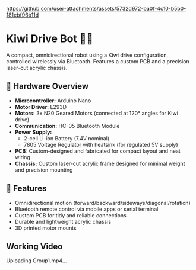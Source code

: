 
https://github.com/user-attachments/assets/5732d972-ba0f-4c10-b5b0-181ebf96b11d
# Kiwi Drive Bot 🤖🥝

A compact, omnidirectional robot using a Kiwi drive configuration, controlled wirelessly via Bluetooth. Features a custom PCB and a precision laser-cut acrylic chassis.

## 🔧 Hardware Overview

- **Microcontroller:** Arduino Nano
- **Motor Driver:** L293D
- **Motors:** 3x N20 Geared Motors (connected at 120° angles for Kiwi drive)
- **Communication:** HC-05 Bluetooth Module
- **Power Supply:**
  - 2-cell Li-ion Battery (7.4V nominal)
  - 7805 Voltage Regulator with heatsink (for regulated 5V supply)
- **PCB:** Custom-designed and fabricated for compact layout and neat wiring
- **Chassis:** Custom laser-cut acrylic frame designed for minimal weight and precision mounting

## 🚀 Features

- Omnidirectional motion (forward/backward/sideways/diagonal/rotation)
- Bluetooth remote control via mobile apps or serial terminal
- Custom PCB for tidy and reliable connections
- Durable and lightweight acrylic chassis
- 3D printed motor mounts

## Working Video
Uploading Group1.mp4…
